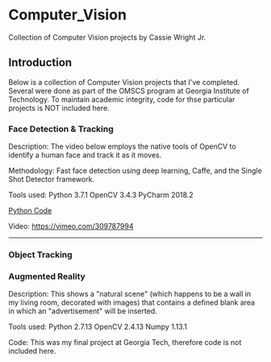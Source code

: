 # Computer_Vision
Collection of Computer Vision projects by Cassie Wright Jr.

## Introduction
Below is a collection of Computer Vision projects that I've completed. Several were done as part of the OMSCS program at Georgia Institute of Technology. To maintain academic integrity, code for thse particular projects is NOT included here.

### Face Detection & Tracking
Description: The video below employs the native tools of OpenCV to identify a human face and track it as it moves.

Methodology: Fast face detection using deep learning, Caffe, and the Single Shot Detector framework.

Tools used: Python 3.7.1
            OpenCV 3.4.3
            PyCharm 2018.2

[Python Code](https://github.com/cwright91767/Computer_Vision/blob/master/face_detector_video.py)

Video:  https://vimeo.com/309787994

-----



### Object Tracking


### Augmented Reality
Description: This shows a "natural scene" (which happens to be a wall in my living room, decorated with images) that contains a defined blank area in which an "advertisement" will be inserted.

Tools used: Python 2.7.13
            OpenCV 2.4.13
            Numpy 1.13.1

Code: This was my final project at Georgia Tech, therefore code is not included here.

